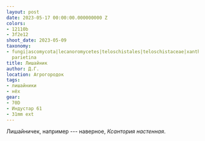 ```yaml
---
layout: post
date: 2023-05-17 00:00:00.000000000 Z
colors:
- 12110b
- 3f2e12
shoot_date: 2023-05-09
taxonomy:
- fungi|ascomycota|lecanoromycetes|teloschistales|teloschistaceae|xanthoria|xanthoria
  parietina
title: Лишайник
author: Д.Г.
location: Агрогородок
tags:
- лишайники
- нёх
gear:
- 70D
- Индустар 61
- 31mm ext
---
```

Лишайничек, например --- наверное, _Ксантория настенная_.

